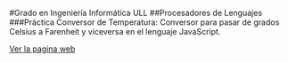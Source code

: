 #Grado en Ingeniería Informática ULL
##Procesadores de Lenguajes
###Práctica Conversor de Temperatura:
Conversor para pasar de grados Celsius a Farenheit y viceversa en el lenguaje JavaScript.

<a href="http://alu0100315462.github.io/pl-conversor-temperatura/">Ver la pagina web</a>